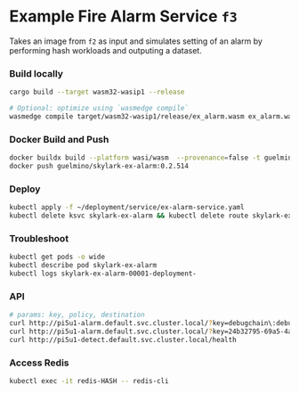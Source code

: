 # Example Fire Alarm Service `f3`
Takes an image from `f2` as input and simulates setting of an alarm by performing hash workloads and outputing a dataset.

### Build locally
```bash
cargo build --target wasm32-wasip1 --release

# Optional: optimize using `wasmedge compile`
wasmedge compile target/wasm32-wasip1/release/ex_alarm.wasm ex_alarm.wasm
```
### Docker Build and Push
```bash
docker buildx build --platform wasi/wasm  --provenance=false -t guelmino/skylark-ex-alarm:0.2.514 .
docker push guelmino/skylark-ex-alarm:0.2.514
```
### Deploy
```bash
kubectl apply -f ~/deployment/service/ex-alarm-service.yaml
kubectl delete ksvc skylark-ex-alarm && kubectl delete route skylark-ex-alarm && kubectl delete configuration skylark-ex-alarm && kubectl delete svc skylark-ex-alarm
```
### Troubleshoot
```bash
kubectl get pods -o wide
kubectl describe pod skylark-ex-alarm
kubectl logs skylark-ex-alarm-00001-deployment-
```

### API
```bash
# params: key, policy, destination
curl http://pi5u1-alarm.default.svc.cluster.local/?key=debugchain\:debugchain:pi5u2-detect\&policy=Skylark\&destination=pi5u1
curl http://pi5u1-alarm.default.svc.cluster.local/?key=24b32795-69a5-4ac1-9762-e0f644abd0bf\:pi5u4-detect\&policy=Skylark\&destination=pi5u1
curl http://pi5u1-detect.default.svc.cluster.local/health
```
### Access Redis
```bash
kubectl exec -it redis-HASH -- redis-cli
```



